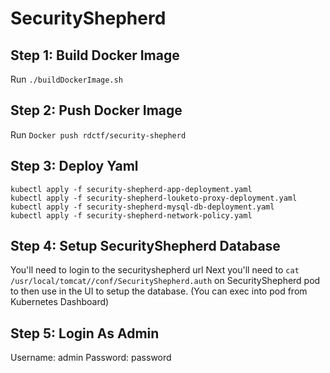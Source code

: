 # SecurityShepherd

## Step 1: Build Docker Image
Run `./buildDockerImage.sh`

## Step 2: Push Docker Image
Run `Docker push rdctf/security-shepherd`

## Step 3: Deploy Yaml
```
kubectl apply -f security-shepherd-app-deployment.yaml
kubectl apply -f security-shepherd-louketo-proxy-deployment.yaml
kubectl apply -f security-shepherd-mysql-db-deployment.yaml
kubectl apply -f security-shepherd-network-policy.yaml
```

## Step 4: Setup SecurityShepherd Database
You'll need to login to the securityshepherd url
Next you'll need to `cat /usr/local/tomcat//conf/SecurityShepherd.auth` on SecurityShepherd pod to then use in the UI to setup the database. (You can exec into pod from Kubernetes Dashboard)

## Step 5: Login As Admin
Username: admin
Password: password
